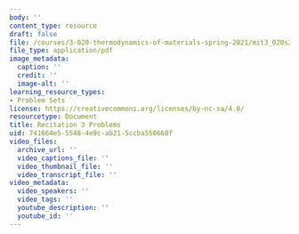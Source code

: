 ```yaml
---
body: ''
content_type: resource
draft: false
file: /courses/3-020-thermodynamics-of-materials-spring-2021/mit3_020s21_recitation3_problems.pdf
file_type: application/pdf
image_metadata:
  caption: ''
  credit: ''
  image-alt: ''
learning_resource_types:
- Problem Sets
license: https://creativecommons.org/licenses/by-nc-sa/4.0/
resourcetype: Document
title: Recitation 3 Problems
uid: 741664e5-5548-4e9c-ab21-5ccba550660f
video_files:
  archive_url: ''
  video_captions_file: ''
  video_thumbnail_file: ''
  video_transcript_file: ''
video_metadata:
  video_speakers: ''
  video_tags: ''
  youtube_description: ''
  youtube_id: ''
---
```

